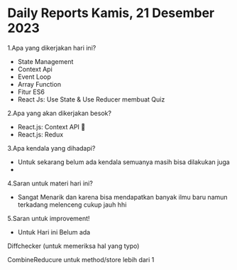 # Daily Reports Kamis, 21 Desember 2023

1.Apa yang dikerjakan hari ini?
- State Management 
- Context Api
- Event Loop
- Array Function
- Fitur ES6
- React Js: Use State & Use Reducer membuat Quiz
  
2.Apa yang akan dikerjakan besok?
- React.js: Context API 🙏
- React.js: Redux
  
3.Apa kendala yang dihadapi?
- Untuk sekarang belum ada kendala semuanya masih bisa  dilakukan juga
- 
4.Saran untuk materi hari ini?
- Sangat Menarik dan karena bisa mendapatkan banyak ilmu baru namun terkadang melenceng cukup jauh hhi

5.Saran untuk improvement!
- Untuk Hari ini Belum ada 


Diffchecker (untuk memeriksa hal yang typo)

CombineReducure untuk method/store lebih dari 1